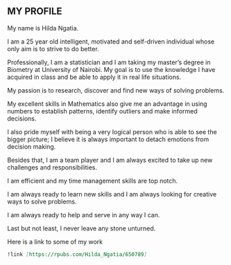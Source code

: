 ## MY PROFILE

My name is Hilda Ngatia.  

I am a 25 year old intelligent, motivated and self-driven individual whose only aim is to strive to do better.   

Professionally, I am a statistician and I am taking my master’s degree in Biometry at University of Nairobi. My goal is to use the knowledge I have acquired in class and be able to apply it in real life situations.  

My passion is to research, discover and find new ways of solving problems. 

My excellent skills in Mathematics also give me an advantage in using numbers to establish patterns, identify outliers and make informed decisions. 

I also pride myself with being a very logical person who is able to see the bigger picture; I believe it is always important to detach emotions from decision making. 

Besides that, I am a team player and I am always excited to take up new challenges and responsibilities. 

I am efficient and my time management skills are top notch.  

I am always ready to learn new skills and I am always looking for creative ways to solve problems. 

I am always ready to help and serve in any way I can. 

Last but not least, I never leave any stone unturned.

Here is a link to some of my work
``` markdown
!link [https://rpubs.com/Hilda_Ngatia/650789]
```
